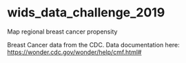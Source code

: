 # wids_data_challenge_2019
Map regional breast cancer propensity 

Breast Cancer data from the CDC. Data documentation here: https://wonder.cdc.gov/wonder/help/cmf.html#
